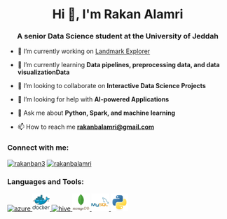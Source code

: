 <h1 align="center">Hi 👋, I'm Rakan Alamri</h1>
<h3 align="center">A senior Data Science student at the University of Jeddah</h3>

- 🔭 I’m currently working on [Landmark Explorer](https://github.com/RakanBA/Landmark-Explorer)

- 🌱 I’m currently learning **Data pipelines, preprocessing data, and data visualizationData**

- 👯 I’m looking to collaborate on **Interactive Data Science Projects**

- 🤝 I’m looking for help with **AI-powered Applications**

- 💬 Ask me about **Python, Spark, and machine learning**

- 📫 How to reach me **rakanbalamri@gmail.com**

<h3 align="left">Connect with me:</h3>
<p align="left">
<a href="https://twitter.com/rakanban3" target="blank"><img align="center" src="https://raw.githubusercontent.com/rahuldkjain/github-profile-readme-generator/master/src/images/icons/Social/twitter.svg" alt="rakanban3" height="30" width="40" /></a>
<a href="https://linkedin.com/in/rakanbalamri" target="blank"><img align="center" src="https://raw.githubusercontent.com/rahuldkjain/github-profile-readme-generator/master/src/images/icons/Social/linked-in-alt.svg" alt="rakanbalamri" height="30" width="40" /></a>
</p>

<h3 align="left">Languages and Tools:</h3>
<p align="left"> <a href="https://azure.microsoft.com/en-in/" target="_blank" rel="noreferrer"> <img src="https://www.vectorlogo.zone/logos/microsoft_azure/microsoft_azure-icon.svg" alt="azure" width="40" height="40"/> </a> <a href="https://www.docker.com/" target="_blank" rel="noreferrer"> <img src="https://raw.githubusercontent.com/devicons/devicon/master/icons/docker/docker-original-wordmark.svg" alt="docker" width="40" height="40"/> </a> <a href="https://hive.apache.org/" target="_blank" rel="noreferrer"> <img src="https://www.vectorlogo.zone/logos/apache_hive/apache_hive-icon.svg" alt="hive" width="40" height="40"/> </a> <a href="https://www.mongodb.com/" target="_blank" rel="noreferrer"> <img src="https://raw.githubusercontent.com/devicons/devicon/master/icons/mongodb/mongodb-original-wordmark.svg" alt="mongodb" width="40" height="40"/> </a> <a href="https://www.mysql.com/" target="_blank" rel="noreferrer"> <img src="https://raw.githubusercontent.com/devicons/devicon/master/icons/mysql/mysql-original-wordmark.svg" alt="mysql" width="40" height="40"/> </a> <a href="https://www.python.org" target="_blank" rel="noreferrer"> <img src="https://raw.githubusercontent.com/devicons/devicon/master/icons/python/python-original.svg" alt="python" width="40" height="40"/> </a> </p>
